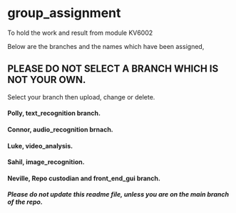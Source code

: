 # group_assignment
To hold the work and result from module KV6002

Below are the branches and the names which have been assigned, 

## PLEASE DO NOT SELECT A BRANCH WHICH IS NOT YOUR OWN.

Select your branch then upload, change or delete.

#### Polly, text_recognition branch.
#### Connor, audio_recognition brnach.
#### Luke, video_analysis.
#### Sahil, image_recognition.
#### Neville, Repo custodian and front_end_gui branch.

##### Please do not update this readme file, unless you are on the **main** branch of the repo.
